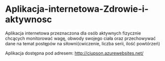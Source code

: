 # Aplikacja-internetowa-Zdrowie-i-aktywnosc
Aplikacja internetowa przeznaczona dla osób aktywnych fizycznie chcących monitorować wagę, obwody swojego ciała oraz przechowywać dane na temat postępów na siłowni(cwiczenie, liczba serii, ilość powtórzeń)

Aplikacja dostępna pod adresem: http://ciupson.azurewebsites.net/
